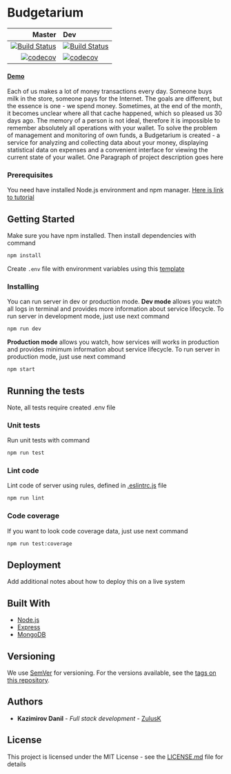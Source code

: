 # Budgetarium
| Master  |  Dev    |
| ------: | :------ |
| [![Build Status][travis-master]](https://travis-ci.org/ZulusK/Budgetarium) | [![Build Status][travis-dev]](https://travis-ci.org/ZulusK/Budgetarium) | 
| [![codecov][codecov-master]](https://codecov.io/gh/ZulusK/Budgetarium) | [![codecov][codecov-dev]](https://codecov.io/gh/ZulusK/Budgetarium) | 

#### [Demo](https://budgetarium.herokuapp.com/)

Each of us makes a lot of money transactions every day. Someone buys milk in the store, someone pays for the Internet. The goals are different, but the essence is one - we spend money. Sometimes, at the end of the month, it becomes unclear where all that cache happened, which so pleased us 30 days ago. The memory of a person is not ideal, therefore it is impossible to remember absolutely all operations with your wallet.
To solve the problem of management and monitoring of own funds, a Budgetarium is created - a service for analyzing and collecting data about your money, displaying statistical data on expenses and a convenient interface for viewing the current state of your wallet.
One Paragraph of project description goes here

### Prerequisites

You need have installed Node.js environment and npm manager. [Here is link to tutorial](https://www.npmjs.com/get-npm) 


## Getting Started

Make sure you have npm installed. Then install dependencies with command
```bash
npm install
```
Create `.env` file with environment variables using this [template](template.env)    

### Installing
You can run server in dev or production mode.
**Dev mode** allows you watch all logs in terminal and provides more information about service lifecycle. To run server in development mode, just use next command
```bash
npm run dev
```
**Production mode** allows you watch, how services will works in production and provides minimum information about service lifecycle. To run server in production mode, just use next command
```bash
npm start
```
## Running the tests
Note, all tests require created .env file

### Unit tests
Run unit tests with command
```bash
npm run test
```    
### Lint code
Lint code of server using rules, defined in [.eslintrc.js](.eslintrc.js) file
```bash
npm run lint
```    
### Code coverage
If you want to look code coverage data, just use next command
```bash
npm run test:coverage
```  

## Deployment

Add additional notes about how to deploy this on a live system

## Built With

* [Node.js](https://nodejs.org/)
* [Express](http://expressjs.com)
* [MongoDB](https://www.mongodb.com/)


## Versioning

We use [SemVer](http://semver.org/) for versioning. For the versions available, see the [tags on this repository](https://github.com/ZulusK/Budgetarium/tags). 

## Authors

* **Kazimirov Danil** - *Full stack development* - [ZulusK]((https://github.com/ZulusK))

## License

This project is licensed under the MIT License - see the [LICENSE.md](LICENSE.md) file for details


[codecov-dev]: https://codecov.io/gh/ZulusK/Budgetarium/branch/dev/graph/badge.svg "Code coverage dev"
[codecov-master]: https://codecov.io/gh/ZulusK/Budgetarium/branch/master/graph/badge.svg "Code coverage master"
[travis-dev]: https://travis-ci.org/ZulusK/Budgetarium.svg?branch=dev "Travis CI build status"
[travis-master]: https://travis-ci.org/ZulusK/Budgetarium.svg?branch=master "Travis CI build status"